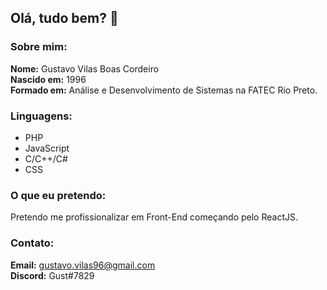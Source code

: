 ## Olá, tudo bem? 👋

### Sobre mim:

**Nome:** Gustavo Vilas Boas Cordeiro<br/>
**Nascido em:** 1996<br/>
**Formado em:** Análise e Desenvolvimento de Sistemas na FATEC Rio Preto.<br/>

### Linguagens:
* PHP
* JavaScript
* C/C++/C#
* CSS

### O que eu pretendo:
Pretendo me profissionalizar em Front-End começando pelo ReactJS.

### Contato:
**Email:** gustavo.vilas96@gmail.com<br/>
**Discord:** Gust#7829


<!--
**Gustingg/Gustingg** is a ✨ _special_ ✨ repository because its `README.md` (this file) appears on your GitHub profile.

Here are some ideas to get you started:

- 🔭 I’m currently working on ...
- 🌱 I’m currently learning ...
- 👯 I’m looking to collaborate on ...
- 🤔 I’m looking for help with ...
- 💬 Ask me about ...
- 📫 How to reach me: ...
- 😄 Pronouns: ...
- ⚡ Fun fact: ...
-->
